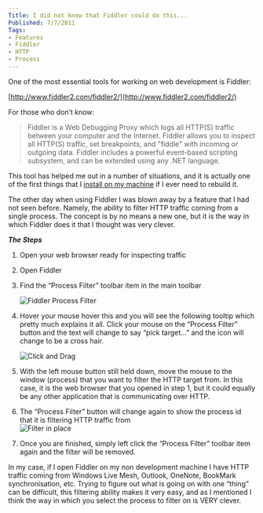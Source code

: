 ```yaml
---
Title: I did not know that Fiddler could do this...
Published: 7/7/2011
Tags:
- Features
- Fiddler
- HTTP
- Process
---
```


One of the most essential tools for working on web development is Fiddler:

[http://www.fiddler2.com/fiddler2/](http://www.fiddler2.com/fiddler2/)

For those who don’t know:
 
> Fiddler is a Web Debugging Proxy which logs all HTTP(S) traffic between your computer and the Internet. Fiddler allows you to inspect all HTTP(S) traffic, set breakpoints, and "fiddle" with incoming or outgoing data. Fiddler includes a powerful event-based scripting subsystem, and can be extended using any .NET language.

This tool has helped me out in a number of situations, and it is actually one of the first things that I [install on my machine](http://www.gep13.co.uk/blog/comprehensive-list-of-applicationsconfigurations-for-new-pc) if I ever need to rebuild it.

The other day when using Fiddler I was blown away by a feature that I had not seen before. Namely, the ability to filter HTTP traffic coming from a single process. The concept is by no means a new one, but it is the way in which Fiddler does it that I thought was very clever.

**_The Steps_**

1. Open your web browser ready for inspecting traffic
1. Open Fiddler
1. Find the “Process Filter” toolbar item in the main toolbar       

    ![Fiddler Process Filter](https://gep13wpstorage.blob.core.windows.net/gep13/2011/7/7/image.png)       

1. Hover your mouse hover this and you will see the following tooltip which pretty much explains it all. Click your mouse on the “Process Filter” button and the text will change to say “pick target...” and the icon will change to be a cross hair.       

    ![Click and Drag](https://gep13wpstorage.blob.core.windows.net/gep13/2011/7/7/image1.png)       

1. With the left mouse button still held down, move the mouse to the window (process) that you want to filter the HTTP target from. In this case, it is the web browser that you opened in step 1, but it could equally be any other application that is communicating over HTTP. 
1. The “Process Filter” button will change again to show the process id that it is filtering HTTP traffic from       
    ![Filter in place](https://gep13wpstorage.blob.core.windows.net/gep13/2011/7/7/image2.png)       

1. Once you are finished, simply left click the “Process Filter” toolbar item again and the filter will be removed.

In my case, if I open Fiddler on my non development machine I have HTTP traffic coming from Windows Live Mesh, Outlook, OneNote, BookMark synchronisation, etc. Trying to figure out what is going on with one “thing” can be difficult, this filtering ability makes it very easy, and as I mentioned I think the way in which you select the process to filter on is VERY clever.
